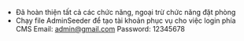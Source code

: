 - Đã hoàn thiện tất cả các chức năng, ngoại trừ chức năng đặt phòng
- Chạy file AdminSeeder để tạo tài khoản phục vụ cho việc login phía CMS
  Email: admin@gmail.com
  Password: 12345678
